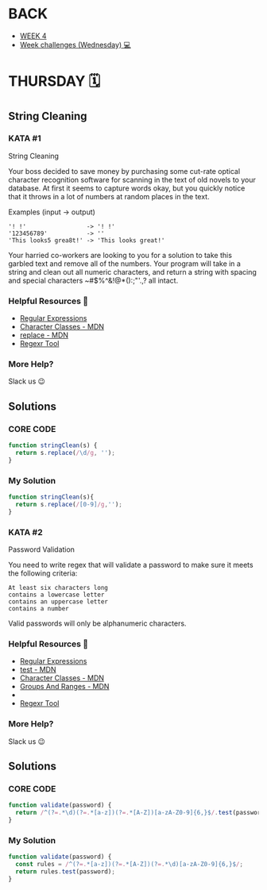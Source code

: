 # BACK
<ul>
<li><a href="https://github.com/Lesdith/core-code-from-scratch-readme/blob/main/Weeks/Week%204%20End%20of%20month%20%26%20pause%20day/Week%204.md"> WEEK 4  </a>
</li><li><a href=" https://github.com/Lesdith/core-code-from-scratch-readme/edit/main/Weeks/Week%204%20End%20of%20month%20&%20pause%20day/Week%20challenges%20(Wednesday).md"> Week challenges (Wednesday) 💻 </a> </li>
</ul>


# THURSDAY 🗓️
## String Cleaning

### KATA #1
String Cleaning

Your boss decided to save money by purchasing some cut-rate optical character recognition software for scanning in the text of old novels to your database. At first it seems to capture words okay, but you quickly notice that it throws in a lot of numbers at random places in the text.

Examples (input -> output)

```
'! !'                 -> '! !'
'123456789'           -> ''
'This looks5 grea8t!' -> 'This looks great!'
```

Your harried co-workers are looking to you for a solution to take this garbled text and remove all of the numbers. Your program will take in a string and clean out all numeric characters, and return a string with spacing and special characters ~#$%^&!@*():;"'.,? all intact.


### Helpful Resources 📖
<ul>
  <li><a href="https://developer.mozilla.org/en-US/docs/Web/JavaScript/Guide/Regular_Expressions">Regular Expressions</a> </li>
  <li><a href="https://developer.mozilla.org/en-US/docs/Web/JavaScript/Guide/Regular_Expressions/Character_Classes">Character Classes - MDN</a> </li>
  <li><a href="https://developer.mozilla.org/en-US/docs/Web/JavaScript/Reference/Global_Objects/String/replace">replace - MDN</a>  </li>
  <li><a href="https://regexr.com/">Regexr Tool</a></li>
</ul>

### More Help?
Slack us 😉

## Solutions
### CORE CODE 
```typescript
function stringClean(s) {
  return s.replace(/\d/g, '');
}
```

### My Solution

```typescript
function stringClean(s){
  return s.replace(/[0-9]/g,''); 
}
```

### KATA #2
Password Validation


You need to write regex that will validate a password to make sure it meets the following criteria:
```
At least six characters long
contains a lowercase letter
contains an uppercase letter
contains a number
```

Valid passwords will only be alphanumeric characters.


### Helpful Resources 📖
<ul>
  <li><a href="https://developer.mozilla.org/en-US/docs/Web/JavaScript/Guide/Regular_Expressions">Regular Expressions</a> </li>
  <li><a href="https://developer.mozilla.org/en-US/docs/Web/JavaScript/Reference/Global_Objects/RegExp/test"> test - MDN </a> </li>
    <li><a href="https://developer.mozilla.org/en-US/docs/Web/JavaScript/Guide/Regular_Expressions/Character_Classes"> Character Classes - MDN</a> </li>
  <li><a href="https://developer.mozilla.org/en-US/docs/Web/JavaScript/Guide/Regular_Expressions/Groups_and_Ranges"> Groups And Ranges - MDN</a> </li> 
    <li><a href="https://developer.mozilla.org/en-US/docs/Web/JavaScript/Guide/Regular_Expressions/Quantifiers"Quantifiers - MDN</a> </li> 
    <li><a href="https://regexr.com/">Regexr Tool</a> </li>
</ul>

### More Help?
Slack us 😉

## Solutions
### CORE CODE 
```typescript
function validate(password) {
  return /^(?=.*\d)(?=.*[a-z])(?=.*[A-Z])[a-zA-Z0-9]{6,}$/.test(password);
}
```

### My Solution
```typescript
function validate(password) {
  const rules = /^(?=.*[a-z])(?=.*[A-Z])(?=.*\d)[a-zA-Z0-9]{6,}$/;
  return rules.test(password);
}
```


